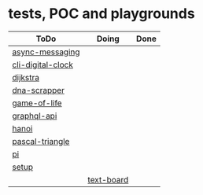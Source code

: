 # tests, POC and playgrounds

| ToDo                                             | Doing | Done |
 ------------------------------------------------- | ----- | -----
| [async-messaging](async-messaging/readme.md)     |       |      |
| [cli-digital-clock](cli-digital-clock/readme.md) |       |      |
| [dijkstra](dijkstra/readme.md)                   |       |      |
| [dna-scrapper](dna-scrapper/readme.md)           |       |      |
| [game-of-life](game-of-life/readme.md)           |       |      |
| [graphql-api](graphql-api/readme.md)             |       |      |
| [hanoi](hanoi/readme.md)                         |       |      |
| [pascal-triangle](pascal-triangle/readme.md)     |       |      |
| [pi](pi/readme.md)                               |       |      |
| [setup](setup/readme.md)                         |       |      |
|  | [text-board](text-board/readme.md)               |       |
